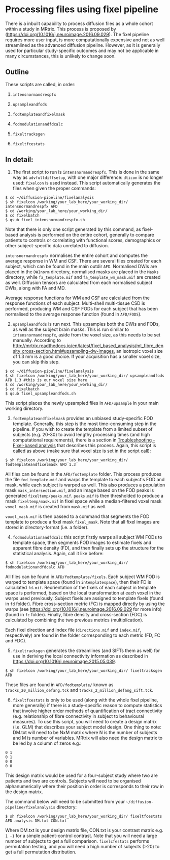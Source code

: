 # Processing files using fixel pipeline

There is a inbuilt capability to process diffusion files as a whole cohort within a study in MRtrix. This process is proposed by (https://doi.org/10.1016/j.neuroimage.2016.09.029). The fixel pipeline requires more user input, is more computationally expensive and not as well streamlined as the advanced diffusion pipeline. However, as it is generally used for particular study-specific outcomes and may not be applicable in many circumstances, this is unlikely to change soon.


## Outline

These scripts are called, in order:

1) `intensnormandrespfx`

2) `upsampleandfods`

3) `fodtemplateandfixelmask`

4) `fodmodulationandfdcalc`

5) `fixeltracksgen`

6) `fixeltfcestats`



## In detail:

1) The first script to run is `intensnormandrespfx`. This is done in the same way as `advfulldiffsetup`, with one major difference: `dticon` is no longer used: `fixelcon` is used instead. This script automatically generates the files when given the proper commands:

```
$ cd ~/diffusion-pipeline/fixelanalysis
$ sh fixelcon /working/your_lab_here/your_working_dir/ intensnormandrespfx AFD
$ cd /working/your_lab_here/your_working_dir/
$ cd fixelbatch
$ qsub fixel_intensnormandrespfx.sh
```

Note that there is only one script generated by this command, as fixel-based analysis is performed on the entire cohort, generally to compare patients to controls or correlating with functional scores, demographics or other subject-specific data unrelated to diffusion.

`intensnormandrespfx` normalises the entire cohort and computes the average response in WM and CSF. There are several files created for each subject, which can be found in the main outdir `AFD`. Normalised DWIs are placed in the `DWInorm` directory, normalised masks are placed in the `Masks` directory, while `fa_template.mif` and `fa_template_wm_mask.mif` are created as well. Diffusion tensors are calculated from each normalised subject DWIs, along with FA and MD.

Average response functions for WM and CSF are calculated from the response functions of each subject. Multi-shell multi-tissue CSD is performed, producing WM and CSF FODs for each subject that has been normalised to the average response function (found in `AFD/FODS`).


2) `upsampleandfods` is run next. This upsamples both the DWIs and FODs, as well as the subject brain masks. This is run similar to `intensnormandrespfx`, aside from the voxel size, as this needs to be set manually. According to http://mrtrix.readthedocs.io/en/latest/fixel_based_analysis/mt_fibre_density_cross-section.html#upsampling-dw-images, an isotropic voxel size of 1.3 mm is a good choice. If your acquisition has a smaller voxel size, you can skip this step.

```
$ cd ~/diffusion-pipeline/fixelanalysis
$ sh fixelcon /working/your_lab_here/your_working_dir/ upsampleandfods AFD 1.3 #this is our voxel size here
$ cd /working/your_lab_here/your_working_dir/
$ cd fixelbatch
$ qsub fixel_upsampleandfods.sh
```

This script places the newly upsampled files in `AFD/upsample` in your main working directory.


3) `fodtemplateandfixelmask` provides an unbiased study-specific FOD template. Generally, this step is the most time-consuming step in the pipeline. If you wish to create the template from a limited subset of subjects (e.g. 20-30) to avoid lengthy processing times (and high computational requirements), there is a section in [Troubleshooting - Fixel-based analysis](../troubleshooting/fba.md) that describes this process. Again, this script is called as above (make sure that voxel size is set in the script call):

```
$ sh fixelcon /working/your_lab_here/your_working_dir/ fodtemplateandfixelmask AFD 1.3 
```

All files can be found in the `AFD/fodtemplate` folder. This process produces the file `fod_template.mif` and warps the template to each subject's FOD and mask, while each subject is warped as well. This also produces a population mask `mask_intersection.mif`, and an image based on the FOD peaks is generated `fixeltemp/peaks.mif`. `peaks.mif` is then thresholded to produce a mask `fixeltemp/mask.mif` in fixel space while a median-filtered voxel mask `voxel_mask.mif` is created from `mask.mif` as well. 

`voxel_mask.mif` is then passed to a command that segments the FOD template to produce a fixel mask `fixel_mask`. Note that all fixel images are stored in directory-format (i.e. a folder).


4) `fodmodulationandfdcalc` this script firstly warps all subject WM FODs to template space, then segments FOD images to estimate fixels and apparent fibre density (FD), and then finally sets up the structure for the statistical analysis. Again, call it like before:

```
$ sh fixelcon /working/your_lab_here/your_working_dir/ fodmodulationandfdcalc AFD
```

All files can be found in `AFD/fodtemplate/fixels`. Each subject WM FOD is warped to template space (found in `intemplatespace`), then their FD is calculated `fd.mif`. Reorientation of the fixels of each subject in template space is performed, based on the local transformation at each voxel in the warps used previously. Subject fixels are assigned to template fixels (found in `fd` folder). Fibre cross-section metric (FC) is mapped directly by using the warps (see https://doi.org/10.1016/j.neuroimage.2016.09.029 for more info) (found in `fc` folder). Finally, fibre density and cross-section (FDC) is calculated by combining the two previous metrics (multiplication).

Each fixel direction and index file (`directions.mif` and `index.mif`, respectively) are found in the folder corresponding to each metric (FD, FC and FDC).


5) `fixeltracksgen` generates the streamlines (and SIFTs them as well) for use in deriving the local connectivity information as described in https://doi.org/10.1016/j.neuroimage.2015.05.039.

```
$ sh fixelcon /working/your_lab_here/your_working_dir/ fixeltracksgen AFD
```

These files are found in `AFD/fodtemplate/` known as `tracks_20_million_defang.tck` and `tracks_2_million_defang_sift.tck`.


6) `fixeltfcestats` is only to be used (along with the whole fixel pipeline, more generally) if there is a study-specific reason to compute statistics that involve higher order methods of quantification of tract connectivity (e.g. relationship of fibre connectivity in subject to behavioural measures). To use this script, you will need to create a design matrix (i.e. GLM) that describes your subject model design. One thing to note: DM.txt will need to be NxM matrix where N is the number of subjects and M is number of variables. MRtrix will also need the design matrix to be led by a column of zeros e.g.:

```
0 1
0 1
0 0
0 0
```
This design matrix would be used for a four-subject study where two are patients and two are controls. Subjects will need to be organised alphanumerically where their position in order is corresponds to their row in the design matrix.

The command below will need to be submitted from your `~/diffusion-pipeline/fixelanalysis` directory:

```
$ sh fixelcon /working/your_lab_here/your_working_dir/ fixeltfcestats AFD analysis DM.txt CON.txt
```
Where DM.txt is your design matrix file, CON.txt is your contrast matrix e.g. `1 -1` for a simple patient-control contrast. Note that you will need a large number of subjects to get a full comparison. `fixelcfestats` performs permutation testing, and you will need a high number of subjects (>20) to get a full permutation distribution.

